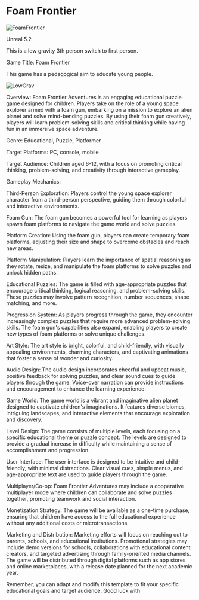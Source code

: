 # Foam Frontier

![FoamFrontier](https://github.com/MAGHYSLAIN/FOAM-FRONTIER/assets/22080463/fd0765b7-84a1-4749-919f-ee60c59faf88)

Unreal 5.2

This is a low gravity 3th person switch to first person.

Game Title:
Foam Frontier

This game has a pedagogical aim to educate young people.

![LowGrav](https://user-images.githubusercontent.com/22080463/236385502-a14548ee-389b-40ec-a157-0ba126ad404a.gif)

Overview:
Foam Frontier Adventures is an engaging educational puzzle game designed for children. Players take on the role of a young space explorer armed with a foam gun, embarking on a mission to explore an alien planet and solve mind-bending puzzles. By using their foam gun creatively, players will learn problem-solving skills and critical thinking while having fun in an immersive space adventure.

Genre:
Educational, Puzzle, Platformer

Target Platforms:
PC, console, mobile

Target Audience:
Children aged 6-12, with a focus on promoting critical thinking, problem-solving, and creativity through interactive gameplay.

Gameplay Mechanics:

Third-Person Exploration:
Players control the young space explorer character from a third-person perspective, guiding them through colorful and interactive environments.

Foam Gun:
The foam gun becomes a powerful tool for learning as players spawn foam platforms to navigate the game world and solve puzzles.

Platform Creation:
Using the foam gun, players can create temporary foam platforms, adjusting their size and shape to overcome obstacles and reach new areas.

Platform Manipulation:
Players learn the importance of spatial reasoning as they rotate, resize, and manipulate the foam platforms to solve puzzles and unlock hidden paths.

Educational Puzzles:
The game is filled with age-appropriate puzzles that encourage critical thinking, logical reasoning, and problem-solving skills. These puzzles may involve pattern recognition, number sequences, shape matching, and more.

Progression System:
As players progress through the game, they encounter increasingly complex puzzles that require more advanced problem-solving skills. The foam gun's capabilities also expand, enabling players to create new types of foam platforms or solve unique challenges.

Art Style:
The art style is bright, colorful, and child-friendly, with visually appealing environments, charming characters, and captivating animations that foster a sense of wonder and curiosity.

Audio Design:
The audio design incorporates cheerful and upbeat music, positive feedback for solving puzzles, and clear sound cues to guide players through the game. Voice-over narration can provide instructions and encouragement to enhance the learning experience.

Game World:
The game world is a vibrant and imaginative alien planet designed to captivate children's imaginations. It features diverse biomes, intriguing landscapes, and interactive elements that encourage exploration and discovery.

Level Design:
The game consists of multiple levels, each focusing on a specific educational theme or puzzle concept. The levels are designed to provide a gradual increase in difficulty while maintaining a sense of accomplishment and progression.

User Interface:
The user interface is designed to be intuitive and child-friendly, with minimal distractions. Clear visual cues, simple menus, and age-appropriate text are used to guide players through the game.

Multiplayer/Co-op:
Foam Frontier Adventures may include a cooperative multiplayer mode where children can collaborate and solve puzzles together, promoting teamwork and social interaction.

Monetization Strategy:
The game will be available as a one-time purchase, ensuring that children have access to the full educational experience without any additional costs or microtransactions.

Marketing and Distribution:
Marketing efforts will focus on reaching out to parents, schools, and educational institutions. Promotional strategies may include demo versions for schools, collaborations with educational content creators, and targeted advertising through family-oriented media channels. The game will be distributed through digital platforms such as app stores and online marketplaces, with a release date planned for the next academic year.

Remember, you can adapt and modify this template to fit your specific educational goals and target audience. Good luck with
